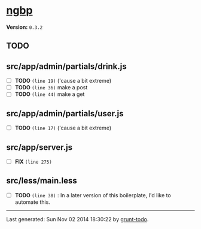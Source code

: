 # [ngbp]( https://github.com/ngbp/ngbp )

**Version:** `0.3.2`

## TODO

## src/app/admin/partials/drink.js

-  [ ] **TODO** `(line 19)`  ('cause a bit extreme)
-  [ ] **TODO** `(line 36)`  make a post
-  [ ] **TODO** `(line 44)`  make a get

## src/app/admin/partials/user.js

-  [ ] **TODO** `(line 17)`  ('cause a bit extreme)

## src/app/server.js

-  [ ] **FIX** `(line 275)` 

## src/less/main.less

-  [ ] **TODO** `(line 38)` : In a later version of this boilerplate, I'd like to automate this.


* * *

Last generated: Sun Nov 02 2014 18:30:22 by [grunt-todo](https://github.com/leny/grunt-todo).
